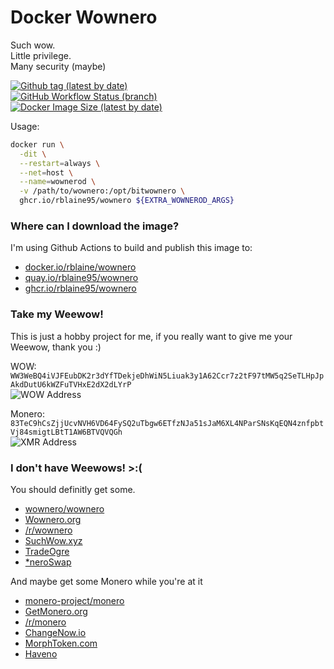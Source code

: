 # Docker Wownero
Such wow.  
Little privilege.  
Many security (maybe)

[![Github tag (latest by date)][github-tag-badge]][github-tag-link]  
[![GitHub Workflow Status (branch)][github-actions-badge]][github-actions-link]  
[![Docker Image Size (latest by date)][docker-image-size-badge]][docker-image-link]

Usage:
```sh
docker run \
  -dit \
  --restart=always \
  --net=host \
  --name=wownerod \
  -v /path/to/wownero:/opt/bitwownero \
  ghcr.io/rblaine95/wownero ${EXTRA_WOWNEROD_ARGS}
```

### Where can I download the image?
I'm using Github Actions to build and publish this image to:
* [docker.io/rblaine/wownero](https://hub.docker.com/r/rblaine/wownero)
* [quay.io/rblaine95/wownero](https://quay.io/repository/rblaine95/wownero)
* [ghcr.io/rblaine95/wownero](https://ghcr.io/rblaine95/wownero)

### Take my Weewow!
This is just a hobby project for me, if you really want to give me your Weewow, thank you :)  

WOW: `WW3WeBQ4iVJFEubDK2r3dYfTDekjeDhWiN5Liuak3y1A62Ccr7z2tF97tMW5q2SeTLHpJpAkdDutU6kWZFuTVHxE2dX2dLYrP`  
![WOW Address](https://api.qrserver.com/v1/create-qr-code/?data=WW3WeBQ4iVJFEubDK2r3dYfTDekjeDhWiN5Liuak3y1A62Ccr7z2tF97tMW5q2SeTLHpJpAkdDutU6kWZFuTVHxE2dX2dLYrP&amp;size=150x150 "WW3WeBQ4iVJFEubDK2r3dYfTDekjeDhWiN5Liuak3y1A62Ccr7z2tF97tMW5q2SeTLHpJpAkdDutU6kWZFuTVHxE2dX2dLYrP")

Monero: `83TeC9hCsZjjUcvNVH6VD64FySQ2uTbgw6ETfzNJa51sJaM6XL4NParSNsKqEQN4znfpbtVj84smigtLBtT1AW6BTVQVQGh`  
![XMR Address](https://api.qrserver.com/v1/create-qr-code/?data=83TeC9hCsZjjUcvNVH6VD64FySQ2uTbgw6ETfzNJa51sJaM6XL4NParSNsKqEQN4znfpbtVj84smigtLBtT1AW6BTVQVQGh&amp;size=150x150 "83TeC9hCsZjjUcvNVH6VD64FySQ2uTbgw6ETfzNJa51sJaM6XL4NParSNsKqEQN4znfpbtVj84smigtLBtT1AW6BTVQVQGh")

### I don't have Weewows! >:(
You should definitly get some.  
* [wownero/wownero](https://git.wownero.com/wownero/wownero)  
* [Wownero.org](https://wownero.org/)  
* [/r/wownero](https://www.reddit.com/r/wownero)  
* [SuchWow.xyz](https://suchwow.xyz/)  
* [TradeOgre](https://tradeogre.com/)  
* [*neroSwap](https://neroswap.com/)

And maybe get some Monero while you're at it
* [monero-project/monero](https://github.com/monero-project/monero)  
* [GetMonero.org](https://www.getmonero.org/)  
* [/r/monero](https://www.reddit.com/r/monero)  
* [ChangeNow.io](https://changenow.io/)  
* [MorphToken.com](https://www.morphtoken.com)  
* [Haveno](https://github.com/haveno-dex/haveno)

[github-tag-badge]: https://img.shields.io/github/v/tag/rblaine95/docker_wownero "Github tag (latest by date)"
[github-tag-link]: https://github.com/rblaine95/docker_wownero/tags
[github-actions-badge]: https://img.shields.io/github/workflow/status/rblaine95/docker_wownero/Docker/master "Github Workflow Status (master)"
[github-actions-link]: https://github.com/rblaine95/docker_wownero/actions?query=workflow%3ADocker
[docker-image-size-badge]: https://img.shields.io/docker/image-size/rblaine/wownero "Docker Image Size (latest by date)"
[docker-image-link]: https://hub.docker.com/r/rblaine/wownero
